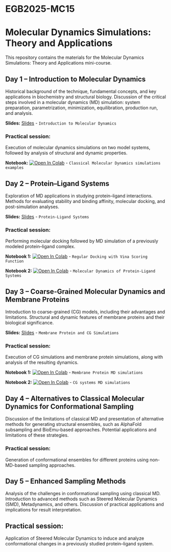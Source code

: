 # EGB2025-MC15

# Molecular Dynamics Simulations: Theory and Applications

This repository contains the materials for the Molecular Dynamics Simulations: Theory and Applications mini-course.

## Day 1 – Introduction to Molecular Dynamics
Historical background of the technique, fundamental concepts, and key applications in biochemistry and structural biology. Discussion of the critical steps involved in a molecular dynamics (MD) simulation: system preparation, parametrization, minimization, equilibration, production run, and analysis.

**Slides:** [Slides](https://github.com/cpedebos/EGB-MC15/raw/main/EGB_MC15_Aula_1_Introduction_to_MD.pdf)  - `Introduction to Molecular Dynamics`

### Practical session: 
Execution of molecular dynamics simulations on two model systems, followed by analysis of structural and dynamic properties.

**Notebook:** [![Open In Colab](https://colab.research.google.com/assets/colab-badge.svg)](https://colab.research.google.com/github/cpedebos/EGB-MC15/blob/main/CHARMM_GUI_EGB2025.ipynb)  - `Classical Molecular Dynamics simulations examples`

## Day 2 – Protein–Ligand Systems
Exploration of MD applications in studying protein–ligand interactions. Methods for evaluating stability and binding affinity, molecular docking, and post-simulation analyses.

**Slides:** [Slides](https://github.com/cpedebos/EGB-MC15/raw/main/EGB_MC15_Aula2.pdf)  - `Protein-Ligand Systems`

### Practical session: 
Performing molecular docking followed by MD simulation of a previously modeled protein–ligand complex.

**Notebook 1:** [![Open In Colab](https://colab.research.google.com/assets/colab-badge.svg)](https://colab.research.google.com/github/pablo-arantes/EGB2025-MC14/blob/main/Regular_Docking_EGB.ipynb)  - `Regular Docking with Vina Scoring Function`

**Notebook 2:** [![Open In Colab](https://colab.research.google.com/assets/colab-badge.svg)](https://colab.research.google.com/github/cpedebos/EGB-MC15/blob/main/Protein_ligand_EGB.ipynb)  - `Molecular Dynamics of Protein-Ligand Systems`

## Day 3 – Coarse-Grained Molecular Dynamics and Membrane Proteins
Introduction to coarse-grained (CG) models, including their advantages and limitations. Structural and dynamic features of membrane proteins and their biological significance.

**Slides:** [Slides](https://github.com/cpedebos/EGB-MC15/blob/main/EGB%20MC15%20-%20Aula%203%20-%20CG%20and%20Membrane%20Proteins.pdf)  - `Membrane Protein and CG Simulations`

### Practical session: 
Execution of CG simulations and membrane protein simulations, along with analysis of the resulting dynamics.

**Notebook 1:** [![Open In Colab](https://colab.research.google.com/assets/colab-badge.svg)](https://github.com/cpedebos/EGB-MC15/blob/main/Protein_Membranes_EGB.ipynb)  - `Membrane Protein MD simulations`

**Notebook 2:** [![Open In Colab](https://colab.research.google.com/assets/colab-badge.svg)](https://github.com/cpedebos/EGB-MC15/blob/main/Martini%2Bcg2all.ipynb)  - `CG systems MD simulations`

## Day 4 – Alternatives to Classical Molecular Dynamics for Conformational Sampling
Discussion of the limitations of classical MD and presentation of alternative methods for generating structural ensembles, such as AlphaFold subsampling and BioEmu-based approaches. Potential applications and limitations of these strategies.

### Practical session: 
Generation of conformational ensembles for different proteins using non-MD-based sampling approaches.

## Day 5 – Enhanced Sampling Methods
Analysis of the challenges in conformational sampling using classical MD. Introduction to advanced methods such as Steered Molecular Dynamics (SMD), Metadynamics, and others. Discussion of practical applications and implications for result interpretation.

## Practical session: 
Application of Steered Molecular Dynamics to induce and analyze conformational changes in a previously studied protein–ligand system.
